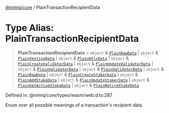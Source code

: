 [@nimiq/core](../globals.md) / PlainTransactionRecipientData

# Type Alias: PlainTransactionRecipientData

> **PlainTransactionRecipientData** = `object` & [`PlainRawData`](../interfaces/PlainRawData.md) \| `object` & [`PlainVestingData`](../interfaces/PlainVestingData.md) \| `object` & [`PlainHtlcData`](../interfaces/PlainHtlcData.md) \| `object` & [`PlainCreateValidatorData`](../interfaces/PlainCreateValidatorData.md) \| `object` & [`PlainUpdateValidatorData`](../interfaces/PlainUpdateValidatorData.md) \| `object` & [`PlainValidatorData`](../interfaces/PlainValidatorData.md) \| `object` & [`PlainValidatorData`](../interfaces/PlainValidatorData.md) \| `object` & [`PlainRawData`](../interfaces/PlainRawData.md) \| `object` & [`PlainCreateStakerData`](../interfaces/PlainCreateStakerData.md) \| `object` & [`PlainAddStakeData`](../interfaces/PlainAddStakeData.md) \| `object` & [`PlainUpdateStakerData`](../interfaces/PlainUpdateStakerData.md) \| `object` & [`PlainSetActiveStakeData`](../interfaces/PlainSetActiveStakeData.md) \| `object` & [`PlainRetireStakeData`](../interfaces/PlainRetireStakeData.md)

Defined in: @nimiq/core/types/wasm/web.d.ts:287

Enum over all possible meanings of a transaction\'s recipient data.
